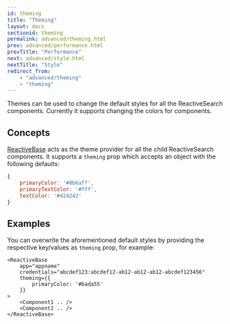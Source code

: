 ```yaml
---
id: theming
title: "Theming"
layout: docs
sectionid: theming
permalink: advanced/theming.html
prev: advanced/performance.html
prevTitle: "Performance"
next: advanced/style.html
nextTitle: "Style"
redirect_from:
    - "advanced/theming"
    - "theming"
---
```


Themes can be used to change the default styles for all the ReactiveSearch components. Currently it supports changing the colors for components.

## Concepts

[ReactiveBase](getting-started/reactivebase.html) acts as the theme provider for all the child ReactiveSearch components. It supports a `theming` prop which accepts an object with the following defaults:

```js
{
    primaryColor: '#0b6aff',
    primaryTextColor: '#fff',
    textColor: '#424242'
}
```

## Examples

You can overwrite the aforementioned default styles by providing the respective key/values as `theming` prop, for example:

```js{4-6}
<ReactiveBase
    app="appname"
    credentials="abcdef123:abcdef12-ab12-ab12-ab12-abcdef123456"
    theming={{
        primaryColor: '#bada55'
    }}
>
    <Component1 .. />
    <Component2 .. />
</ReactiveBase>
```
